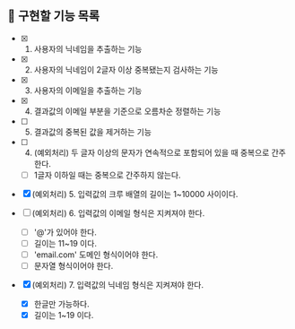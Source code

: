 ## 📌 구현할 기능 목록

- [x] 1. 사용자의 닉네임을 추출하는 기능
- [x] 2. 사용자의 닉네임이 2글자 이상 중복됐는지 검사하는 기능
- [x] 3. 사용자의 이메일을 추출하는 기능
- [x] 4. 결과값의 이메일 부분을 기준으로 오름차순 정렬하는 기능
- [ ] 5. 결과값의 중복된 값을 제거하는 기능
- [ ] 4. (예외처리) 두 글자 이상의 문자가 연속적으로 포함되어 있을 때 중복으로 간주한다.

  - [ ] 1글자 이하일 때는 중복으로 간주하지 않는다.

- [x] (예외처리) 5. 입력값의 크루 배열의 길이는 1~10000 사이이다.
- [ ] (예외처리) 6. 입력값의 이메일 형식은 지켜져야 한다.

  - [ ] '@'가 있어야 한다.
  - [ ] 길이는 11~19 이다.
  - [ ] 'email.com' 도메인 형식이어야 한다.
  - [ ] 문자열 형식이어야 한다.

- [x] (예외처리) 7. 입력값의 닉네임 형식은 지켜져야 한다.

  - [x] 한글만 가능하다.
  - [x] 길이는 1~19 이다.
